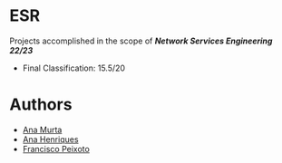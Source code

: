 # ESR

Projects accomplished in the scope of <b><i>Network Services Engineering 22/23</i></b>

- Final Classification: 15.5/20

# Authors

- <a href="https://github.com/AnaMurta10">Ana Murta</a>
- <a href="https://github.com/sailoring-rgb">Ana Henriques</a>
- <a href="https://github.com/eramsodoiseuros">Francisco Peixoto</a>
